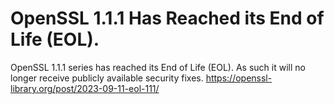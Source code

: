 # OpenSSL 1.1.1 Has Reached its End of Life (EOL).
OpenSSL 1.1.1 series has reached its End of Life (EOL). As such it will no longer receive publicly available security fixes. https://openssl-library.org/post/2023-09-11-eol-111/
